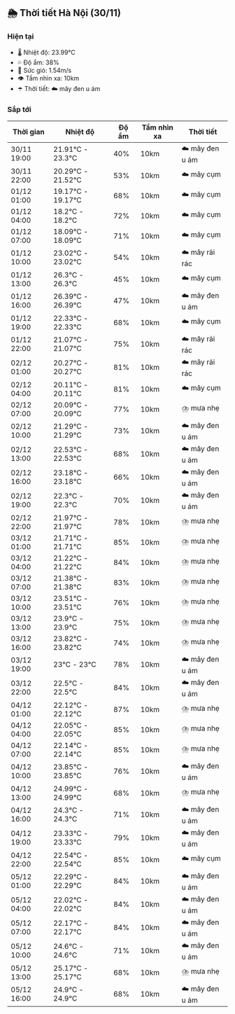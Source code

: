 ## 🌦️ Thời tiết Hà Nội (30/11)

### Hiện tại

- 🌡️ Nhiệt độ: 23.99℃
- 💦 Độ ẩm: 38%
- 💨 Sức gió: 1.54m/s
- 👁️ Tầm nhìn xa: 10km
- ☂️ Thời tiết: ☁️ mây đen u ám

### Sắp tới

| Thời gian | Nhiệt độ | Độ ẩm | Tầm nhìn xa | Thời tiết |
| --- | --- | --- | --- | --- |
| 30/11 19:00 | 21.91℃ - 23.3℃ | 40% | 10km | ☁️ mây đen u ám |
| 30/11 22:00 | 20.29℃ - 21.52℃ | 53% | 10km | ☁️ mây cụm |
| 01/12 01:00 | 19.17℃ - 19.17℃ | 68% | 10km | ☁️ mây cụm |
| 01/12 04:00 | 18.2℃ - 18.2℃ | 72% | 10km | ☁️ mây cụm |
| 01/12 07:00 | 18.09℃ - 18.09℃ | 71% | 10km | ☁️ mây cụm |
| 01/12 10:00 | 23.02℃ - 23.02℃ | 54% | 10km | ☁️ mây rải rác |
| 01/12 13:00 | 26.3℃ - 26.3℃ | 45% | 10km | ☁️ mây cụm |
| 01/12 16:00 | 26.39℃ - 26.39℃ | 47% | 10km | ☁️ mây đen u ám |
| 01/12 19:00 | 22.33℃ - 22.33℃ | 68% | 10km | ☁️ mây cụm |
| 01/12 22:00 | 21.07℃ - 21.07℃ | 75% | 10km | ☁️ mây rải rác |
| 02/12 01:00 | 20.27℃ - 20.27℃ | 81% | 10km | ☁️ mây rải rác |
| 02/12 04:00 | 20.11℃ - 20.11℃ | 81% | 10km | ☁️ mây cụm |
| 02/12 07:00 | 20.09℃ - 20.09℃ | 77% | 10km | ⛈️ mưa nhẹ |
| 02/12 10:00 | 21.29℃ - 21.29℃ | 73% | 10km | ☁️ mây đen u ám |
| 02/12 13:00 | 22.53℃ - 22.53℃ | 68% | 10km | ☁️ mây đen u ám |
| 02/12 16:00 | 23.18℃ - 23.18℃ | 66% | 10km | ☁️ mây đen u ám |
| 02/12 19:00 | 22.3℃ - 22.3℃ | 70% | 10km | ☁️ mây đen u ám |
| 02/12 22:00 | 21.97℃ - 21.97℃ | 78% | 10km | ⛈️ mưa nhẹ |
| 03/12 01:00 | 21.71℃ - 21.71℃ | 85% | 10km | ⛈️ mưa nhẹ |
| 03/12 04:00 | 21.22℃ - 21.22℃ | 84% | 10km | ⛈️ mưa nhẹ |
| 03/12 07:00 | 21.38℃ - 21.38℃ | 83% | 10km | ⛈️ mưa nhẹ |
| 03/12 10:00 | 23.51℃ - 23.51℃ | 76% | 10km | ⛈️ mưa nhẹ |
| 03/12 13:00 | 23.9℃ - 23.9℃ | 75% | 10km | ⛈️ mưa nhẹ |
| 03/12 16:00 | 23.82℃ - 23.82℃ | 74% | 10km | ⛈️ mưa nhẹ |
| 03/12 19:00 | 23℃ - 23℃ | 78% | 10km | ☁️ mây đen u ám |
| 03/12 22:00 | 22.5℃ - 22.5℃ | 84% | 10km | ☁️ mây đen u ám |
| 04/12 01:00 | 22.12℃ - 22.12℃ | 87% | 10km | ⛈️ mưa nhẹ |
| 04/12 04:00 | 22.05℃ - 22.05℃ | 85% | 10km | ⛈️ mưa nhẹ |
| 04/12 07:00 | 22.14℃ - 22.14℃ | 85% | 10km | ⛈️ mưa nhẹ |
| 04/12 10:00 | 23.85℃ - 23.85℃ | 76% | 10km | ☁️ mây đen u ám |
| 04/12 13:00 | 24.99℃ - 24.99℃ | 68% | 10km | ⛈️ mưa nhẹ |
| 04/12 16:00 | 24.3℃ - 24.3℃ | 71% | 10km | ☁️ mây đen u ám |
| 04/12 19:00 | 23.33℃ - 23.33℃ | 79% | 10km | ☁️ mây đen u ám |
| 04/12 22:00 | 22.54℃ - 22.54℃ | 85% | 10km | ☁️ mây cụm |
| 05/12 01:00 | 22.29℃ - 22.29℃ | 84% | 10km | ☁️ mây đen u ám |
| 05/12 04:00 | 22.02℃ - 22.02℃ | 84% | 10km | ☁️ mây đen u ám |
| 05/12 07:00 | 22.17℃ - 22.17℃ | 84% | 10km | ☁️ mây đen u ám |
| 05/12 10:00 | 24.6℃ - 24.6℃ | 71% | 10km | ☁️ mây đen u ám |
| 05/12 13:00 | 25.17℃ - 25.17℃ | 68% | 10km | ⛈️ mưa nhẹ |
| 05/12 16:00 | 24.9℃ - 24.9℃ | 68% | 10km | ☁️ mây đen u ám |

